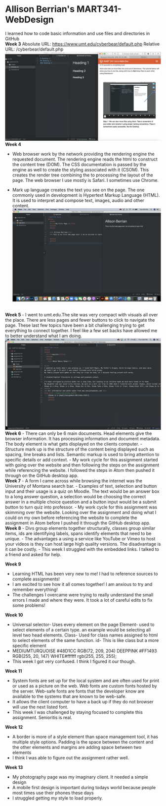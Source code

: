 # Allison Berrian's MART341-WebDesign
I learned how to code basic information and use files and directories in GitHub
<br />
<b>Week 3</b>
Absolute URL: https://www.umt.edu/cyberbear/default.php
Relative URL: /cyberbear/default.php
![My Screenshot](https://github.com/allisonberrian/-MART341-WebDesign/blob/master/assignment-03/images/assignment03-screenshot.png)
<br />
<b>Week 4</b>
- Web browser work by the network providing the rendering engine the requested document. The rendering engine reads the html to construct the content tree (DOM). The CSS documentation is passed by the engine as well to create the styling associated with it (CSOM). This creates the render tree combining the to processing the layout of the page. The web browser I use mostly is Safari. I sometimes use Chrome.

 - Mark up language creates the text you see on the page. The one commonly used in development is Hypertext Markup Language (HTML). It is used to interpret and compose text, images, audio and other content.
 ![My Screenshot](assignment-04/images/assignment04-screenshot.png)
<br />
<b>Week 5</b>
  - I went to umt.edu.The site was very compact with visuals all over the place. There are less pages and fewer buttons to click to navigate the page.
  These last few topics have been a bit challenging trying to get everything to connect together. I feel like a few set backs have allowed me to better understand what I am doing.
<img src="https://github.com/allisonberrian/-MART341-WebDesign/blob/master/assignment-05/images/assignment05-screenshot.png"/>
<br />
<b>Week 6</b>
-  There can only be 6 main documents. Head elements give the browser information. It has processing information and document metadata. The body element is what gets displayed on the clients computer.
- Structure mark up is the structure of the content being displayed such as spacing, line breaks and lists. Semantic  markup is used to bring attention to specific details or add context.
- My work cycle for this assignment started with going over the website and then following the steps on the assignment while referencing the website. I followed the steps in Atom then pushed it through on the GitHub desktop app.
<br />
<b>Week 7</b>
- A form I came across while browsing the internet was the University of Montana search bar.
- Examples of text, selection and button input and their usage is a quiz on Moodle. The text would be an answer box to a long answer question, a selection would be choosing the correct answer in a multiple choice question and a button input would be a submit button to turn quiz into professor.
- My work cycle for this assignment was skimming over the website. Looking over the assignment and doing what I could on my own before referencing the website to complete the assignment in Atom before I pushed it through the GitHub desktop app.
<br />
<b>Week 8</b>
- Divs group elements together structurally, classes group similar items, ids are identifying labels, spans identify elements that need to be unique.
- The advantages a using a service like YouTube or
Vimeo to host your videos is they can host large high quality versions. The disadvantage is it can be costly.
- This week I struggled with the embedded links. I talked to a friend and asked for help.

<b>Week 9</b>
- Learning HTML has been very new to me! I had to reference sources to complete assignments!
- I am excited to see how it all comes together! I am anxious to try and remember everything!
- The challenges I overcame were trying to really understand the small errors I made and where they were. It took a lot of careful edits to fix some problems!

 <b> Week 10 </b>
 - Universal selector- Uses every element on the page
 Element- used to select elements of a certain type. an example would be selecting all level two head elements.
 Class- Used for class names assigned to html to select elements of the same function.
 id- This is like class but a more specific element
- MEDIUMTURQUOISE #48D1CC RGB(72, 209, 204)
 DEEPPINK #FF1493 RGB(255, 20, 147)
 WHITE#ffffff rgb(255, 255, 255);
- This week I got very confused. I think I figured it our though.

<b> Week 11 </b>

-  System fonts are set up for the local system and are often used for print or used as a picture on the web. Web fonts are custom fonts hosted by the server. Web-safe fonts are fonts that the developer know are available to the systems that are known to be web-safe.
- It allows the client computer to have a back up if they do not browser will use the next listed font.
-  This week I was challenged by staying focused to complete this assignment. Senioritis is real.


<b> Week 12 </b>
- A border is more of a style element than space management tool, it has multiple style options. Padding is the space between the content and the other elements and margins are adding space between two elements
- I think I was able to figure out the assignment rather well.

<b> Week 13 </b>
- My photography page was my imaginary client. It needed a simple design
- A mobile first design is important during todays world because people most times use their phones these days
- I struggled getting my style to load properly.
